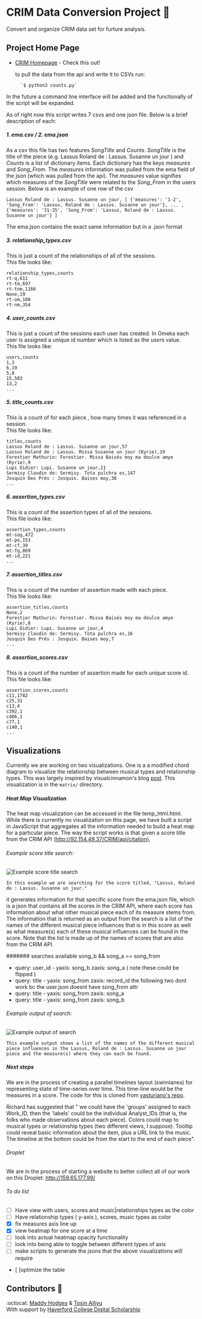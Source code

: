 # CRIM Data Conversion Project :musical_score:

Convert and organize CRIM data set for furture analysis.

## Project Home Page

* [CRIM Homepage](https://sites.google.com/a/haverford.edu/crim-project/) - Check this out!

	to pull the data from the api and write it to CSVs run:

		`$ python3 counts.py`  

In the future a command line interface will be added and the functionally of the script will be expanded.

As of right now this script writes 7 csvs and one json file. Below is a brief description of each:

##### 1. ema.csv / 2. ema.json
As a csv this file has two features *SongTitle* and *Counts*. *SongTitle* is the title of the piece (e.g. Lassus Roland de : Lassus. Susanne un jour ) and *Counts* is a list of dictionary items. Each dictionary has the keys *measures* and *Song_From*. The *measures* information was pulled from the ema field of the json (which was pulled from the api). The *measures* value signifies which measures of the *SongTitle* were related to the *Song_From* in the users session. Below is an example of one row of the csv  

```
Lassus Roland de : Lassus. Susanne un jour, [ {'measures': '1-2', 'Song_From': 'Lassus, Roland de : Lassus. Susanne un jour'}, ... , {'measures': '31-35', 'Song_From': 'Lassus, Roland de : Lassus. Susanne un jour'} ]
```

The ema.json contains the exact same information but in a .json format

##### 3. relationship_types.csv  
This is just a count of the relationships of all of the sessions.   
This file looks like:
```
relationship_types,counts
rt-q,611
rt-tm,697
rt-tnm,1166
None,19
rt-om,108
rt-nm,354
```
##### 4. user_counts.csv
This is just a count of the sessions each user has created. In Omeka each user is assigned a unique id number which is listed as the *users* value.  
 This file looks like:
```
users,counts
1,3
6,19
5,8
15,583
13,2
...
```

##### 5. title_counts.csv
This is a count of for each piece , how many times it was referenced in a session.   
This file looks like:

```
titles,counts
Lassus Roland de : Lassus. Susanne un jour,57
Lassus Roland de : Lassus. Missa Susanne un jour (Kyrie),19
Forestier Mathurin: Forestier. Missa Baisés moy ma doulce amye (Kyrie),9
Lupi Didier: Lupi. Susanne un jour,11
Sermisy Claudin de: Sermisy. Tota pulchra es,147
Josquin Des Prés : Josquin. Baises moy,38
...
```
##### 6. assertion_types.csv
This is a count of the assertion types of all of the sessions.   
This file looks like:
```
assertion_types,counts
mt-sog,472
mt-pe,153
mt-cf,39
mt-fg,869
mt-id,221
...
```
##### 7. assertion_titles.csv
This is a count of the number of assertion made with each piece.   
This file looks like:
```
assertion_titles,counts
None,2
Forestier Mathurin: Forestier. Missa Baisés moy ma doulce amye (Kyrie),8
Lupi Didier: Lupi. Susanne un jour,4
Sermisy Claudin de: Sermisy. Tota pulchra es,16
Josquin Des Prés : Josquin. Baises moy,7
...
```

##### 8. assertion_scores.csv
This is a count of the number of assertion made for each unique score id.   
This file looks like:

```
assertion_scores,counts
c11,1782
c25,31
c13,4
c392,1
c406,1
c77,1
c140,1
...
```

## Visualizations
Currently we are working on two visualizations.
	One is a a modified chord diagram to visualize the relationship between musical types and relationship types. This was largely inspired by visualcinnamon's blog [post](https://www.visualcinnamon.com/2015/08/stretched-chord.html). This visualization is in the `matrix/` directory.

##### Heat Map Visualization
The heat map visualization can be accessed in the file temp_html.html. While there is currently no visualization on this page, we have built a script in JavaScript that aggregates all the information needed to build a heat map for a particular piece. The way the script works is that given a score title from the CRIM API (http://92.154.49.37/CRIM/api/citation),

###### Example score title search:
![Example score title search]( readme_images/temp_html_input.png)

```
In this example we are searching for the score titled, "Lassus, Roland de : Lassus. Susanne un jour."
```

it generates information for that specific score from the ema.json file, which is a json that contains all the scores in the CRIM API, where each score has information about what other musical piece each of its measure stems from. The information that is returned as an output from the search is a list of the names of the different musical piece influences that is in this score as well as what measure(s) each of these musical influences can be found in the score. Note that the list is made up of the names of scores that are also from the CRIM API.

####### searches available
song_b && song_a == song_from 

- query: user_id -  yaxis: song_b zaxis: song_a  ( note these could be flipped ) 
- query: title - yaxis: song_from zaxis: record_id 
the following two dont work bc the user.json doesnt have song_from attr 
- query: title - yaxis: song_from  zaxis: song_a
- query: title - yaxis: song_from  zaxis: song_b


###### Example output of search:
![Example output of search]( readme_images/temp_html_output.png "In this example output...")

```
This example output shows a list of the names of the different musical piece influences in the Lassus, Roland de : Lassus. Susanne un jour piece and the measure(s) where they can each be found.
```

##### Next steps
We are in the process of creating a parallel timelines layout (swimlanes) for representing state of time-series over time. This time-line would be the measures in a score. The code for this is cloned from [vasturiano's repo](https://github.com/vasturiano/timelines-chart).

Richard has suggested that " we could have the 'groups' assigned to each Work_ID, then the 'labels' could be the individual Analyst_IDs (that is, the folks who made observations about each piece).  Colors could map to musical types or relationship types (two different views, I suppose).  Tooltip could reveal basic information about the item, plus a URL link to the music.  The timeline at the bottom could be from the start to the end of each piece".

###### Droplet
We are in the process of starting a website to better collect all of our work on this Droplet: http://159.65.177.99/

###### To do list
- [ ] Have view with users, scores and music|relationships types as the color
- [ ] Have relationship types ( y-axis ), scores, music types as color
- [x] fix measures axis line up
- [x] view heatmap for one score at a time
- [ ] look into actual heatmap opacity functionality
- [ ] look into being able to toggle between different types of axis
- [ ] make scripts to generate the jsons that the above visualizations will require
- [ ]optimize the table



## Contributors :tada:

:octocat: [Maddy Hodges](https://github.com/Mfhodges) & [Tosin Alliyu](https://github.com/TA2018)  
With support by [Haverford College Digital Scholarship](https://github.com/hcdigitalscholarship)
